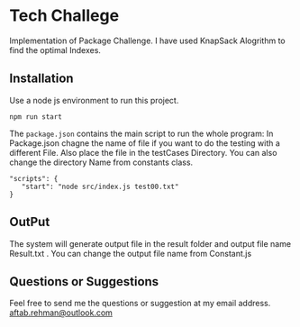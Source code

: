 # Tech Challege

Implementation of Package	Challenge. I have used KnapSack Alogrithm to find the optimal Indexes.

## Installation

Use a node js environment to run this project.
```
npm run start
```
The ```package.json``` contains the main script to run the whole program: In Package.json chagne the name of file if you want to do the testing with a different File. Also place the file in the testCases Directory. You can also change the directory Name from constants class.
```
"scripts": {
   "start": "node src/index.js test00.txt"
}
```

## OutPut
The system will generate output file in the result folder and output file name Result.txt . You can change the output file name from Constant.js

## Questions or Suggestions
Feel free to send me the questions or suggestion at my email address.
aftab.rehman@outlook.com